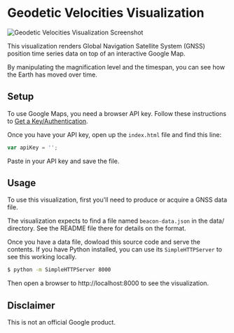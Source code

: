 # Geodetic Velocities Visualization

![Geodetic Velocities Visualization Screenshot](screenshot.png)

This visualization renders Global Navigation Satellite System (GNSS) position
time series data on top of an interactive Google Map.

By manipulating the magnification level and the timespan, you can see how the
Earth has moved over time.

## Setup

To use Google Maps, you need a browser API key.
Follow these instructions to
[Get a Key/Authentication](https://developers.google.com/maps/documentation/javascript/get-api-key#key).

Once you have your API key, open up the `index.html` file and find this line:
```js
var apiKey = '';
```

Paste in your API key and save the file.

## Usage

To use this visualization, first you'll need to produce or acquire a GNSS data
file.

The visualization expects to find a file named `beacon-data.json` in the data/
directory. See the README file there for details on the format.

Once you have a data file, dowload this source code and serve the contents. If
you have Python installed, you can use its `SimpleHTTPServer` to see this
working locally.

```sh
$ python -m SimpleHTTPServer 8000
```

Then open a browser to http://localhost:8000 to see the visualization.

## Disclaimer

This is not an official Google product.

